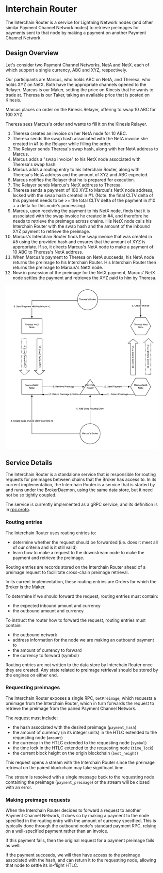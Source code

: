 Interchain Router
=================

The Interchain Router is a service for Lightning Network nodes (and other similar Payment Channel Network nodes) to retrieve preimages for payments sent to that node by making a payment on another Payment Channel Network.

Design Overview
---------------

Let's consider two Payment Channel Networks, NetA and NetX, each of which support a single currency, ABC and XYZ, respectively.

Our participants are Marcus, who holds ABC on NetA, and Theresa, who holds XYZ on NetX. Both have the appropriate channels opened to the Relayer. Marcus is our Maker, setting the price on Kinesis that he wants to trade at. Theresa is our Taker, taking an available price that is posted on Kinesis.

Marcus places on order on the Kinesis Relayer, offering to swap 10 ABC for 100 XYZ.

Theresa sees Marcus's order and wants to fill it on the Kinesis Relayer.

1. Theresa creates an invoice on her NetA node for 10 ABC.
2. Theresa sends the swap hash associated with the NetA invoice she created in #1 to the Relayer while filling the order.
3. The Relayer sends Theresa's swap hash, along with her NetA address to Marcus.
4. Marcus adds a "swap invoice" to his NetX node associated with Theresa's swap hash.
5. Marcus adds a routing entry to his Interchain Router, along with Theresa's NetA address and the amount of XYZ and ABC expected.
6. Marcus notifies the Relayer that he is prepared for execution.
7. The Relayer sends Marcus's NetX address to Theresa.
8. Theresa sends a payment of 100 XYZ to Marcus's NetX node address, locked with the swap hash created in #1. (Note: the final CLTV delta of this payment needs to be >= the total CLTV delta of the payment in #10 + a delta for this node's processing).
9. Marcus, upon receiving the payment to his NetX node, finds that it is associated with the swap invoice he created in #4, and therefore he needs to retrieve the preimage across chains. His NetX node calls his Interchain Router with the swap hash and the amount of the inbound XYZ payment to retrieve the preimage.
10. Marcus's Interchain Router finds the swap invoice that was created in #5 using the provided hash and ensures that the amount of XYZ is appropriate. If so, it directs Marcus's NetA node to make a payment of 10 ABC to Theresa's NetA address.
11. When Marcus's payment to Theresa on NetA succeeds, his NetA node returns the preimage to his Interchain Router. His Interchain Router then returns the preimage to Marcus's NetX node.
12. Now in posession of the preimage for the NetX payment, Marcus' NetX node settles the payment and retrieves the XYZ paid to him by Theresa.

![Swap Diagram](./docs/Cross-chain_Preimage_Retrieval_Swap.png)

Service Details
---------------

The Interchain Router is a standalone service that is responsible for routing requests for preimages between chains that the Broker has access to. In its current implementation, the Interchain Router is a service that is started by and runs under the BrokerDaemon, using the same data store, but it need not be so tightly coupled.

The service is currently implemented as a gRPC service, and its definition is in [rpc.proto](./rpc.proto).

### Routing entries

The Interchain Router uses routing entries to:
- determine whether the request should be forwarded (i.e. does it meet all of our criteria and is it still valid)
- learn how to make a request to the downstream node to make the payment and retrieve the preimage.

Routing entries are records stored on the Interchain Router ahead of a preimage request to facillitate cross-chain preimage retrieval.

In its current implementation, these routing entries are Orders for which the Broker is the Maker.

To determine if we should forward the request, routing entries must contain:
- the expected inbound amount and currency
- the outbound amount and currency

To instruct the router how to forward the request, routing entries must contain:
- the outbound network
- address information for the node we are making an outbound payment to
- the amount of currency to forward
- the currency to forward (symbol)

Routing entries are not written to the data store by Interchain Router once they are created. Any state related to preimage retrieval should be stored by the engines on either end.

### Requesting preimages

The Interchain Router exposes a single RPC, `GetPreimage`, which requests a preimage from the Interchain Router, which in turn forwards the request to retrieve the preimage from the paired Payment Channel Network.

The request must include:
- the hash associated with the desired preimage (`payment_hash`)
- the amount of currency (in its integer units) in the HTLC extended to the requesting node (`amount`)
- the currency in the HTLC extended to the requesting node (`symbol`)
- the time lock in the HTLC extended to the requesting node (`time_lock`)
- the current block height on the origin blockchain (`best_height`)

This request opens a stream with the Interchain Router since the preimage retrieval on the paired blockchain may take significant time.

The stream is resolved with a single message back to the requesting node containing the preimage (`payment_preimage`) or the stream will be closed with an error.

### Making preimage requests

When the Interchain Router decides to forward a request to another Payment Channel Network, it does so by making a payment to the node specified in the routing entry with the amount of currency specified. This is typically done through the outbound node's standard payment RPC, relying on a well-specified payment rather than an invoice.

If this payment fails, then the original request for a payment preimage fails as well.

If the payment succeeds, we will then have access to the preimage associated with the hash, and can return it to the requesting node, allowing that node to settle its in-flight HTLC.